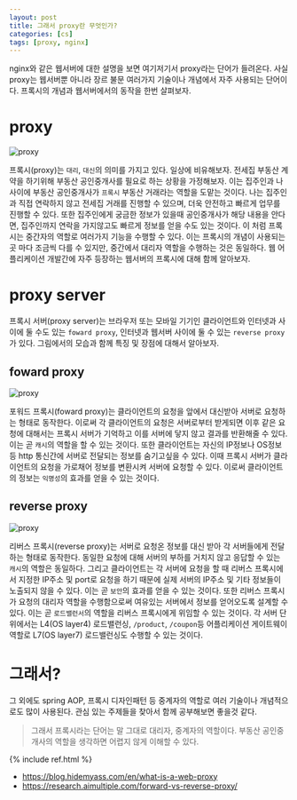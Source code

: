 ```yaml
---
layout: post
title: 그래서 proxy란 무엇인가?
categories: [cs]
tags: [proxy, nginx]
---
```

nginx와 같은 웹서버에 대한 설명을 보면 여기저기서 proxy라는 단어가 들려온다. 사실 proxy는 웹서버뿐 아니라 장르 불문 여러가지 기술이나 개념에서 자주 사용되는 단어이다. 프록시의 개념과 웹서버에서의 동작을 한번 살펴보자.

# proxy
![proxy]({{site.url}}/assets/images/posts/proxy/proxy-01.png)

프록시(proxy)는 `대리`, `대신`의 의미를 가지고 있다. 일상에 비유해보자. 전세집 부동산 계약을 하기위해 부동산 공인중개사를 필요로 하는 상황을 가정해보자. 이는 집주인과 나 사이에 부동산 공인중개사가 `프록시` 부동산 거래라는 역할을 도맡는 것이다.
나는 집주인과 직접 연락하지 않고 전세집 거래를 진행할 수 있으며, 더욱 안전하고 빠르게 업무를 진행할 수 있다. 또한 집주인에게 궁금한 정보가 있을때 공인중개사가 해당 내용을 안다면, 집주인까지 연락을 가지않고도 빠르게 정보를 얻을 수도 있는 것이다. 이 처럼 프록시는 중간자의 역할로 여러가지 기능을 수행할 수 있다. 이는 프록시의 개념이 사용되는곳 마다 조금씩 다를 수 있지만, 중간에서 대리자 역할을 수행하는 것은 동일하다. 웹 어플리케이션 개발간에 자주 등장하는 웹서버의 프록시에 대해 함께 알아보자.

# proxy server
프록시 서버(proxy server)는 브라우저 또는 모바일 기기인 클라이언트와 인터넷과 사이에 둘 수도 있는 `foward proxy`, 인터넷과 웹서버 사이에 둘 수 있는 `reverse proxy`가 있다. 그림에서의 모습과 함께 특징 및 장점에 대해서 알아보자.

## foward proxy
![proxy]({{site.url}}/assets/images/posts/proxy/proxy-04.png)

포워드 프록시(foward proxy)는 클라이언트의 요청을 앞에서 대신받아 서버로 요청하는 형태로 동작한다. 이로써 각 클라이언트의 요청은 서버로부터 받게되면 이후 같은 요청에 대해서는 프록시 서버가 기억하고 이를 서버에 닿지 않고 결과를 반환해줄 수 있다. 이는 곧 `캐시`의 역할을 할 수 있는 것이다. 또한 클라이언트는 자신의 IP정보나 OS정보등 http 통신간에 서버로 전달되는 정보를 숨기고싶을 수 있다. 이때 프록시 서버가 클라이언트의 요청을 가로채어 정보를 변환시켜 서버에 요청할 수 있다. 이로써 클라이언트의 정보는 `익명성`의 효과를 얻을 수 있는 것이다.

## reverse proxy
![proxy]({{site.url}}/assets/images/posts/proxy/proxy-03.png)

리버스 프록시(reverse proxy)는 서버로 요청온 정보를 대신 받아 각 서버들에게 전달하는 형태로 동작한다. 동일한 요청에 대해 서버의 부하를 거치지 않고 응답할 수 있는 `캐시`의 역할은 동일하다. 그리고 클라이언트는 각 서버에 요청을 할 때 리버스 프록시에서 지정한 IP주소 및 port로 요청을 하기 때문에 실제 서버의 IP주소 및 기타 정보들이 노출되지 않을 수 있다. 이는 곧 `보안`의 효과를 얻을 수 있는 것이다. 또한 리버스 프록시가 요청의 대리자 역할을 수행함으로써 여유있는 서버에서 정보를 얻어오도록 설계할 수 있다. 이는 곧 `로드밸런서`의 역할을 리버스 프록시에게 위임할 수 있는 것이다. 각 서버 단위에서는 L4(OS layer4) 로드밸런싱, `/product`, `/coupon`등 어플리케이션 게이트웨이 역할로 L7(OS layer7) 로드밸런싱도 수행할 수 있는 것이다.

# 그래서?
그 외에도 spring AOP, 프록시 디자인패턴 등 중계자의 역할로 여러 기술이나 개념적으로도 많이 사용된다. 관심 있는 주제들을 찾아서 함께 공부해보면 좋을것 같다.
> 그래서 프록시라는 단어는 말 그대로 대리자, 중계자의 역할이다. 부동산 공인중개사의 역할을 생각하면 어렵지 않게 이해할 수 있다.

{% include ref.html %}
* <https://blog.hidemyass.com/en/what-is-a-web-proxy>
* <https://research.aimultiple.com/forward-vs-reverse-proxy/>